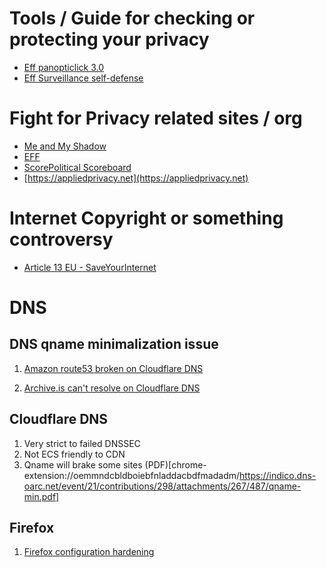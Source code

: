 # Tools / Guide for checking or protecting your privacy

* [Eff panopticlick 3.0](https://panopticlick.eff.org/)
* [Eff Surveillance self-defense](https://ssd.eff.org/)

# Fight for Privacy related sites / org

* [Me and My Shadow](https://myshadow.org/)
* [EFF](https://eff.org) 
* [ScorePolitical Scoreboard](https://www.decidethefuture.org/#our-scoring-system)
* [https://appliedprivacy.net](https://appliedprivacy.net)

# Internet Copyright or something controversy

* [Article 13 EU - SaveYourInternet](https://saveyourinternet.eu/)

# DNS

## DNS qname minimalization issue 

1. [Amazon route53 broken on Cloudflare DNS](https://community.cloudflare.com/t/1-1-1-1-not-resolving-route53-domain-aws-qname-minimization-problem/20249/9)

2. [Archive.is can't resolve on Cloudflare DNS](https://community.cloudflare.com/t/archive-is-error-1001/18227)

## Cloudflare DNS

1. Very strict to failed DNSSEC
2. Not ECS friendly to CDN
3. Qname will brake some sites (PDF)[chrome-extension://oemmndcbldboiebfnladdacbdfmadadm/https://indico.dns-oarc.net/event/21/contributions/298/attachments/267/487/qname-min.pdf]


## Firefox

1. [Firefox configuration hardening](https://github.com/pyllyukko/user.js/)
